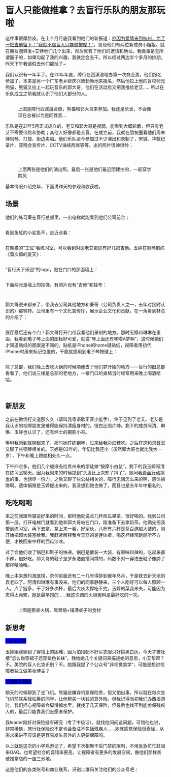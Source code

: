 # 盲人只能做推拿？去盲行乐队的朋友那玩啦

这件事很厚脸皮。在上个月月底我看到他们的新报道：[他因为爱情来到杭州，为了一把吉他留下：“我就不信盲人只能做按摩！”](http://mp.weixin.qq.com/s?\_\_biz=MzA5OTAwNTQxOA==\&mid=2649595218\&idx=2\&sn=3b07f34664cbb4abe571b5c25de0793f\&chksm=8891dbd7bfe652c17d80bf14f62cf801e30789bc5e2ea61fd37cc41a4be99d41a273f7852c77\&scene=21#wechat\_redirect)，发现他们有两位新成员小姐姐。就在朋友圈转发+艾特他们几个出来，然后就有了他们的邀请和地址。我做事是无所谓面子的，如果勾起了我的兴趣，我铁定会去干。所以经过两边半个多月的排期，昨天下午我请假去他们那玩了\~

我们认识有一年半了。在20年年底，障行在西溪湿地办第一次商业游，他们报名参加了。本来是另一个广东老乡欧庆兴致勃勃地来报名，然后他拉上他的盲校师兄熊猫，熊猫又拉上一起玩音乐的郭大哥，他们在活动后又把我推给老艾……所以在乐队成立之前我就认识了他们大部分的人。

<figure><img src="../.gitbook/assets/640 (30).jpg" alt=""><figcaption><p>上图是障行西溪游合照，熊猫和郭大哥来参加。我还是长发，不会像现在总被以为是同性恋…</p></figcaption></figure>

乐队是在21年5月正式成立的，老艾和郭大哥是视弱，能看到大概轮廓，但只有老艾不需要带路和协助；其他人好像都是全盲。在成立前，我就在朋友圈看他们周末弹钢琴、打鼓、街边卖唱。他们乐队至今参加过不少演出和录制了，宋城、华数纪录片、亚残会宣传片、CCTV海峡两岸等等。出的照片很帅很帅：

<figure><img src="../.gitbook/assets/640 (31).jpg" alt=""><figcaption></figcaption></figure>

<figure><img src="../.gitbook/assets/640 (32).jpg" alt=""><figcaption></figcaption></figure>

<figure><img src="../.gitbook/assets/640 (33).jpg" alt=""><figcaption><p>上面两张是他们的演出照。最后一张是他们最近团建拍的，一起穿学院风<br></p></figcaption></figure>

基本情况介绍完毕，下面讲昨天的参观和收获啦。



## **场景**

他们的练习室在盲行总部里，一出电梯就能看到他们公司前台：

<figure><img src="../.gitbook/assets/640 (34).jpg" alt=""><figcaption></figcaption></figure>

看到鱼缸的小鲨鱼不，走近点看：

<figure><img src="../.gitbook/assets/640 (35).jpg" alt=""><figcaption></figcaption></figure>

在熊猫的“工位”看练习室，可以看到对面老艾那边有好几把吉他。玉婷在钢琴前练《菊次郎的夏天》：

<figure><img src="../.gitbook/assets/640 (36).jpg" alt=""><figcaption></figcaption></figure>

“盲行天下乐团”的logo，贴在门口的那面墙上：

<figure><img src="../.gitbook/assets/640 (37).jpg" alt=""><figcaption></figcaption></figure>

下面两张是墙上的挂饰，有照片也有“吉他”和挂布：

<figure><img src="../.gitbook/assets/640 (38).jpg" alt=""><figcaption></figcaption></figure>

<figure><img src="../.gitbook/assets/640 (39).jpg" alt=""><figcaption></figcaption></figure>

郭大哥说来都来了，带我去公司其他地方和豪哥（公司负责人之一，去年对接时认识的）那转转。公司里有一个文化宣传厅，展示企业文化和贡献。在一角看到林总的介绍了：

<figure><img src="../.gitbook/assets/640 (40).jpg" alt=""><figcaption></figcaption></figure>

展厅最后还有个门？郭大哥打开门带我看他们录制的地方。那时玉婷和琳琳在里面，我看到电子琴上面的图标好可爱，就说“琴上面还有哆啦A梦啊”，这时候她们才知道贴纸的图案是不同的。贴纸是iPhone的home键贴纸，视障者用初代iPhone时用来标记位置的，干脆就挪用到电子琴按键上：

<figure><img src="../.gitbook/assets/640 (41).jpg" alt=""><figcaption></figcaption></figure>

除了总部，我们晚上去吃火锅的时候顺便去了他们梦开始的地方——盲行的旧总部看看了。他们说三楼是总部的老地方，一楼门口的桌椅当时经常用来晚上喝酒哈哈。

<figure><img src="../.gitbook/assets/640 (42).jpg" alt=""><figcaption></figcaption></figure>

<figure><img src="../.gitbook/assets/640 (43).jpg" alt=""><figcaption></figcaption></figure>



## **新朋友**

之前在微信打交道那么久（请叫我粤语歌正音小能手），终于见到了老艾。老艾是我认识的视障朋友里难得能保持清瘦身材的，很白比照片帅。剩下的成员阿清、琳琳、玉婷也认识了，还有绅士的摄影小哥。

琳琳我刚到就聊起来了，那时她在练钢琴，过来给我彩虹糖吃。之后在这和录音室又聊了些钢琴相关的。玉婷是03年的，年纪比我还小（虽然郭大哥也就比我大一岁），下午和晚上跟她相处久一点。

下午四点多，他们几个被揪去给贵州来的学徒做“按摩小白鼠”，剩下的我玉婷阿清在练习室聊天。因为我刚来的时候提到“头发比上次短了捐了”，她问我[青丝行动捐发](http://mp.weixin.qq.com/s?\_\_biz=Mzg5NDYxMzU4Ng==\&mid=2247483676\&idx=1\&sn=4f240d31c882a67b08a2419e232da030\&chksm=c01da021f76a29375731a2d72dc6ceda6e2a94cb7cae93af0db93af77f6555703a8955072d08\&scene=21#wechat\_redirect)的事，也想尽一份力。之后又聊了些公益相关的，障行无阻怎么来的啊，遗体捐赠啊。遗体捐赠是玉婷提出来的，我没想到她也做了，而且也是去年年中报名的。



## **吃吃喝喝**

来之前我跟熊猫说好来的时间，那时他就说点几杯西瓜果茶，很好喝的。我到公司那一层，打开电梯门就看到他和郭大哥站在门口，刚准备下去拿奶茶。他俩先把我带到练习室，再下去拿。拿上来一看，好家伙，八杯有六杯是茶百道超大装的，刚开始把超大装塞给我。我赶紧解释我今天穿的是连体裤，喝这杯经常跑厕所不方便，才换回来中杯的西瓜沙冰。

过了会他们收了锅巴和鞋子的快递。锅巴是散装一大袋，有原味和辣的，吃起来都不辣，很好吃。郭大哥的鞋子是罗永浩直播间蹲的，码数不对一穿进去鞋子像肿了那样哈哈哈。

晚上本来想约海底捞，奈何前面还有二十几号得排到猴年马月，于是就去新天地的袁老四了。阿清和琳琳有事没来，他们的同事静静来，三个人刚好可以每人照顾一人。点了挺多，干了好多次杯，最后大伙太撑吃不完。玉婷的菜我来夹，可能因为夹得太频繁，她是最早饱的……我这次调的火锅酱料是最好吃的一次。

<figure><img src="../.gitbook/assets/640 (44).jpg" alt=""><figcaption><p>上图是那桌火锅，鸳鸯锅+铺满桌子的食材</p></figcaption></figure>



## **新思考**

<mark style="background-color:blue;">1.盲人穿搭</mark>

玉婷跟我聊到了穿搭上的困难，因为怕搭配不好买衣服只好挑黑白灰，今天才被吐槽“怎么你穿裙子还穿紫色长袜”。我给她几个关键词来描述她的意思，小艾帮帮？不。美院的盲人化妆识别？不。她跟我提了个公众号“非视觉美学”，可能是想讲视障者独立做美妆博主？



<mark style="background-color:blue;">2.残疾人保险</mark>

聊天的时候聊到了坐飞机。熊猫说嫌弃机票保险贵，但又怕出事，所以就在每次坐飞机前联系轻松筹的同学，让他帮买一块钱的意外险。但我记得当初[我们办西溪游](http://mp.weixin.qq.com/s?\_\_biz=MzU0MDk4MzA1OQ==\&mid=2247483868\&idx=1\&sn=6a3fc5ab9bef5a5402030aee067c38f4\&chksm=fb31aba0cc4622b683e665dfb75506b1d180fc8523b3d2e08cbf867c57c6d45e7a4b8f2f0bfe\&scene=21#wechat\_redirect)时，我们担心视障者会脚滑掉水里，就找了几天保险，但最后也找不到能参保残疾人的，最后只能靠我们志愿者保护。

我leader刚好对保险挺有研究（考了中级证），就找他问问这问题。可惜他也说，非常稀缺，旅行社保险说不定也会备注不包括残疾人……欸就感觉保险很奇怪，从需求来讲不应该是更容易发生意外的人更要保障吗。



以上就是这次的小学鸡游记了，希望下次相聚不受门禁的限制，不用急急忙忙赶回来QAQ。也希望社会的容错率更高，让视障者有更多的发展空间，像他们那样突破推拿店的一亩三分地。

这是他们的各类账号和商业联系，识别二维码关注他们的公众号吧：

<figure><img src="../.gitbook/assets/640 (29).jpg" alt=""><figcaption></figcaption></figure>
